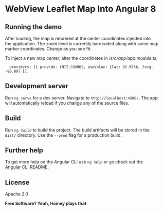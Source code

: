 # WebView Leaflet Map Into Angular 8

## Running the demo

After loading, the map is rendered at the center coordinates injected into the application.  The zoom level is currently hardcoded along with some map marker coordinates.  Change as you see fit.

To inject a new map center, alter the coordinates in _/src/app/app.module.ts_,

```
  providers: [{ provide: INIT_COORDS, useValue: {lat: 32.9756, long: -96.89} }],
```

## Development server

Run `ng serve` for a dev server. Navigate to `http://localhost:4200/`. The app will automatically reload if you change any of the source files.


## Build

Run `ng build` to build the project. The build artifacts will be stored in the `dist/` directory. Use the `--prod` flag for a production build.


## Further help

To get more help on the Angular CLI use `ng help` or go check out the [Angular CLI README](https://github.com/angular/angular-cli/blob/master/README.md).


License
----

Apache 2.0

**Free Software? Yeah, Homey plays that**

[//]: # (kudos http://stackoverflow.com/questions/4823468/store-comments-in-markdown-syntax)

[The Algorithmist]: <https://www.linkedin.com/in/jimarmstrong>
